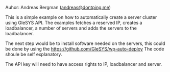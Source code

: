 Auhor: Andreas Bergman (andreas@dontping.me)

This is a simple example on how to automatically create a server cluster using GleSYS API.
The examples fetches a reserved IP, creates a loadbalancer, a number of servers and adds the servers to the loadbalancer.

The next step would be to install software needed on the servers, this could be done by using the https://github.com/GleSYS/wp-auto-deploy
The code shoule be self explanatory.

The API key will need to have access rights to IP, loadbalancer and server.
